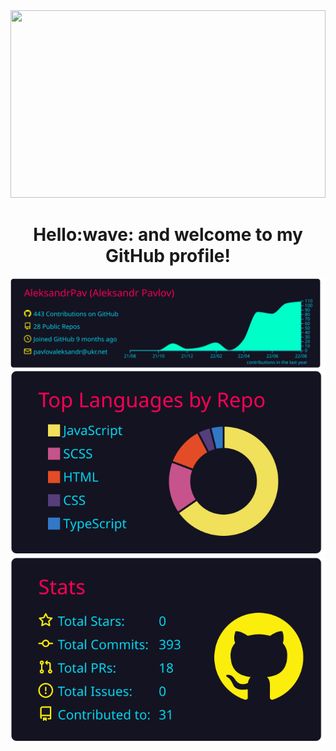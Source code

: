 <div align="center" margin-bottom="1000">
  <img src="https://media.giphy.com/media/4rZA5D22301iMgrUNd/giphy.gif" width="100%" height="300"/>
</div>



<h1 align="center">Hello:wave: and welcome to my GitHub profile! </h1>




<div align="center">

[![](https://raw.githubusercontent.com/AleksandrPav/cards/master/profile-summary-card-output/2077/0-profile-details.svg)](https://github.com/vn7n24fzkq/github-profile-summary-cards)
[![](https://raw.githubusercontent.com/AleksandrPav/cards/master/profile-summary-card-output/2077/1-repos-per-language.svg)](https://github.com/vn7n24fzkq/github-profile-summary-cards)
[![](https://raw.githubusercontent.com/AleksandrPav/cards/master/profile-summary-card-output/2077/3-stats.svg)](https://github.com/vn7n24fzkq/github-profile-summary-cards)
  
  </div>













